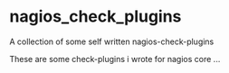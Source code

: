 # nagios_check_plugins
A collection of some self written nagios-check-plugins

These are some check-plugins i wrote for nagios core ...

